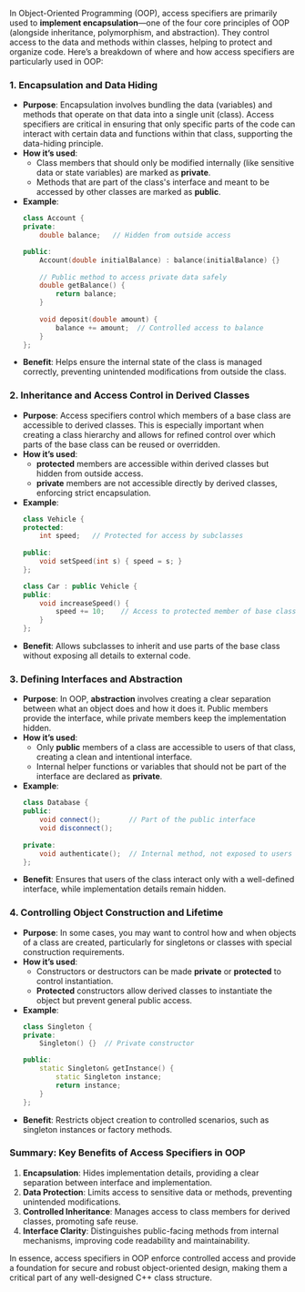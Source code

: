 In Object-Oriented Programming (OOP), access specifiers are primarily used to **implement encapsulation**—one of the four core principles of OOP (alongside inheritance, polymorphism, and abstraction). They control access to the data and methods within classes, helping to protect and organize code. Here’s a breakdown of where and how access specifiers are particularly used in OOP:

### 1. **Encapsulation and Data Hiding**
   - **Purpose**: Encapsulation involves bundling the data (variables) and methods that operate on that data into a single unit (class). Access specifiers are critical in ensuring that only specific parts of the code can interact with certain data and functions within that class, supporting the data-hiding principle.
   - **How it’s used**:
     - Class members that should only be modified internally (like sensitive data or state variables) are marked as **private**.
     - Methods that are part of the class's interface and meant to be accessed by other classes are marked as **public**.
   - **Example**:
     ```cpp
     class Account {
     private:
         double balance;   // Hidden from outside access

     public:
         Account(double initialBalance) : balance(initialBalance) {}
         
         // Public method to access private data safely
         double getBalance() {
             return balance;
         }
         
         void deposit(double amount) {
             balance += amount;  // Controlled access to balance
         }
     };
     ```
   - **Benefit**: Helps ensure the internal state of the class is managed correctly, preventing unintended modifications from outside the class.

### 2. **Inheritance and Access Control in Derived Classes**
   - **Purpose**: Access specifiers control which members of a base class are accessible to derived classes. This is especially important when creating a class hierarchy and allows for refined control over which parts of the base class can be reused or overridden.
   - **How it’s used**:
     - **protected** members are accessible within derived classes but hidden from outside access.
     - **private** members are not accessible directly by derived classes, enforcing strict encapsulation.
   - **Example**:
     ```cpp
     class Vehicle {
     protected:
         int speed;   // Protected for access by subclasses
         
     public:
         void setSpeed(int s) { speed = s; }
     };

     class Car : public Vehicle {
     public:
         void increaseSpeed() {
             speed += 10;    // Access to protected member of base class
         }
     };
     ```
   - **Benefit**: Allows subclasses to inherit and use parts of the base class without exposing all details to external code.

### 3. **Defining Interfaces and Abstraction**
   - **Purpose**: In OOP, **abstraction** involves creating a clear separation between what an object does and how it does it. Public members provide the interface, while private members keep the implementation hidden.
   - **How it’s used**:
     - Only **public** members of a class are accessible to users of that class, creating a clean and intentional interface.
     - Internal helper functions or variables that should not be part of the interface are declared as **private**.
   - **Example**:
     ```cpp
     class Database {
     public:
         void connect();       // Part of the public interface
         void disconnect();
         
     private:
         void authenticate();  // Internal method, not exposed to users
     };
     ```
   - **Benefit**: Ensures that users of the class interact only with a well-defined interface, while implementation details remain hidden.

### 4. **Controlling Object Construction and Lifetime**
   - **Purpose**: In some cases, you may want to control how and when objects of a class are created, particularly for singletons or classes with special construction requirements.
   - **How it’s used**:
     - Constructors or destructors can be made **private** or **protected** to control instantiation.
     - **Protected** constructors allow derived classes to instantiate the object but prevent general public access.
   - **Example**:
     ```cpp
     class Singleton {
     private:
         Singleton() {}  // Private constructor

     public:
         static Singleton& getInstance() {
             static Singleton instance;
             return instance;
         }
     };
     ```
   - **Benefit**: Restricts object creation to controlled scenarios, such as singleton instances or factory methods.

### Summary: Key Benefits of Access Specifiers in OOP

1. **Encapsulation**: Hides implementation details, providing a clear separation between interface and implementation.
2. **Data Protection**: Limits access to sensitive data or methods, preventing unintended modifications.
3. **Controlled Inheritance**: Manages access to class members for derived classes, promoting safe reuse.
4. **Interface Clarity**: Distinguishes public-facing methods from internal mechanisms, improving code readability and maintainability.

In essence, access specifiers in OOP enforce controlled access and provide a foundation for secure and robust object-oriented design, making them a critical part of any well-designed C++ class structure.

